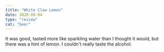 ```yaml
---
title: "White Claw Lemon"
date: 2020-09-04
type: "review"
cat: "beer"
---
```


It was good, tasted more like sparkling water than I thought it would,
but there was a hint of lemon. I couldn't really taste the alcohol.